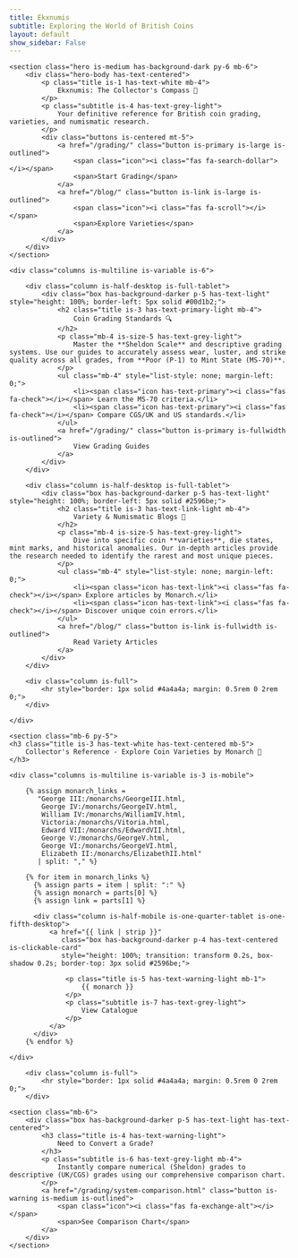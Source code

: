 ```yaml
---
title: Ekxnumis
subtitle: Exploring the World of British Coins
layout: default
show_sidebar: False
---
```


<main id="main-content" class="container is-max-widescreen">

    <section class="hero is-medium has-background-dark py-6 mb-6">
        <div class="hero-body has-text-centered">
            <p class="title is-1 has-text-white mb-4">
                Ekxnumis: The Collector's Compass 🧭
            </p>
            <p class="subtitle is-4 has-text-grey-light">
                Your definitive reference for British coin grading, varieties, and numismatic research.
            </p>
            <div class="buttons is-centered mt-5">
                <a href="/grading/" class="button is-primary is-large is-outlined">
                    <span class="icon"><i class="fas fa-search-dollar"></i></span>
                    <span>Start Grading</span>
                </a>
                <a href="/blog/" class="button is-link is-large is-outlined">
                    <span class="icon"><i class="fas fa-scroll"></i></span>
                    <span>Explore Varieties</span>
                </a>
            </div>
        </div>
    </section>

<!-- Feature Columns -->
    <div class="columns is-multiline is-variable is-6">

<!-- Grading Standards -->
        <div class="column is-half-desktop is-full-tablet">
            <div class="box has-background-darker p-5 has-text-light" style="height: 100%; border-left: 5px solid #00d1b2;">
                <h2 class="title is-3 has-text-primary-light mb-4">
                    Coin Grading Standards 🔍
                </h2>
                <p class="mb-4 is-size-5 has-text-grey-light">
                    Master the **Sheldon Scale** and descriptive grading systems. Use our guides to accurately assess wear, luster, and strike quality across all grades, from **Poor (P-1) to Mint State (MS-70)**.
                </p>
                <ul class="mb-4" style="list-style: none; margin-left: 0;">
                    <li><span class="icon has-text-primary"><i class="fas fa-check"></i></span> Learn the MS-70 criteria.</li>
                    <li><span class="icon has-text-primary"><i class="fas fa-check"></i></span> Compare CGS/UK and US standards.</li>
                </ul>
                <a href="/grading/" class="button is-primary is-fullwidth is-outlined">
                    View Grading Guides
                </a>
            </div>
        </div>
<!-- Variety & Blog -->
        <div class="column is-half-desktop is-full-tablet">
            <div class="box has-background-darker p-5 has-text-light" style="height: 100%; border-left: 5px solid #2596be;">
                <h2 class="title is-3 has-text-link-light mb-4">
                    Variety & Numismatic Blogs 📜
                </h2>
                <p class="mb-4 is-size-5 has-text-grey-light">
                    Dive into specific coin **varieties**, die states, mint marks, and historical anomalies. Our in-depth articles provide the research needed to identify the rarest and most unique pieces.
                </p>
                <ul class="mb-4" style="list-style: none; margin-left: 0;">
                    <li><span class="icon has-text-link"><i class="fas fa-check"></i></span> Explore articles by Monarch.</li>
                    <li><span class="icon has-text-link"><i class="fas fa-check"></i></span> Discover unique coin errors.</li>
                </ul>
                <a href="/blog/" class="button is-link is-fullwidth is-outlined">
                    Read Variety Articles
                </a>
            </div>
        </div>

<!-- Divider -->
        <div class="column is-full">
            <hr style="border: 1px solid #4a4a4a; margin: 0.5rem 0 2rem 0;">
        </div>

    </div>

    <section class="mb-6 py-5">
    <h3 class="title is-3 has-text-white has-text-centered mb-5">
        Collector's Reference - Explore Coin Varieties by Monarch 👑
    </h3>

    <div class="columns is-multiline is-variable is-3 is-mobile">

        {% assign monarch_links = 
           "George III:/monarchs/GeorgeIII.html,
            George IV:/monarchs/GeorgeIV.html,
            William IV:/monarchs/WilliamIV.html,
            Victoria:/monarchs/Vitoria.html,
            Edward VII:/monarchs/EdwardVII.html,
            George V:/monarchs/GeorgeV.html,
            George VI:/monarchs/GeorgeVI.html,
            Elizabeth II:/monarchs/ElizabethII.html" 
           | split: "," %}

        {% for item in monarch_links %}
          {% assign parts = item | split: ":" %}
          {% assign monarch = parts[0] %}
          {% assign link = parts[1] %}

          <div class="column is-half-mobile is-one-quarter-tablet is-one-fifth-desktop">
              <a href="{{ link | strip }}" 
                 class="box has-background-darker p-4 has-text-centered is-clickable-card"
                 style="height: 100%; transition: transform 0.2s, box-shadow 0.2s; border-top: 3px solid #2596be;">
                  
                  <p class="title is-5 has-text-warning-light mb-1">
                      {{ monarch }}
                  </p>
                  <p class="subtitle is-7 has-text-grey-light">
                      View Catalogue
                  </p>
              </a>
          </div>
        {% endfor %}

    </div>
</section>

<style>
/* Makes the entire card lift slightly on hover */
.is-clickable-card:hover {
    transform: translateY(-3px);
    box-shadow: 0 8px 16px rgba(0, 0, 0, 0.4);
}
.is-clickable-card {
    text-decoration: none !important;
}
</style>

<!-- Divider -->
        <div class="column is-full">
            <hr style="border: 1px solid #4a4a4a; margin: 0.5rem 0 2rem 0;">
        </div>

 <!-- Conversion Tool -->
    <section class="mb-6">
        <div class="box has-background-darker p-5 has-text-light has-text-centered">
            <h3 class="title is-4 has-text-warning-light">
                Need to Convert a Grade?
            </h3>
            <p class="subtitle is-6 has-text-grey-light mb-4">
                Instantly compare numerical (Sheldon) grades to descriptive (UK/CGS) grades using our comprehensive comparison chart.
            </p>
            <a href="/grading/system-comparison.html" class="button is-warning is-medium is-outlined">
                <span class="icon"><i class="fas fa-exchange-alt"></i></span>
                <span>See Comparison Chart</span>
            </a>
        </div>
    </section>

</main>